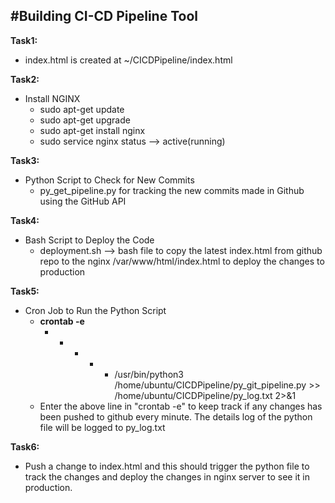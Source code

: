 #Building CI-CD Pipeline Tool
--------------------------------------------------------------------------------------

**Task1:**
- index.html is created at ~/CICDPipeline/index.html

**Task2:**
- Install NGINX
  - sudo apt-get update
  - sudo apt-get upgrade
  - sudo apt-get install nginx
  - sudo service nginx status --> active(running)

**Task3:**
- Python Script to Check for New Commits
  - py_get_pipeline.py for tracking the new commits made in Github using the GitHub API

**Task4:**
- Bash Script to Deploy the Code
  - deployment.sh --> bash file to copy the latest index.html from github repo to the nginx /var/www/html/index.html to deploy the changes to production

**Task5:**
- Cron Job to Run the Python Script
  - **crontab -e**
    * * * * * /usr/bin/python3 /home/ubuntu/CICDPipeline/py_git_pipeline.py >> /home/ubuntu/CICDPipeline/py_log.txt 2>&1
  - Enter the above line in "crontab -e" to keep track if any changes has been pushed to github every minute. The details log of the python file will be logged to py_log.txt

**Task6:**
- Push a change to index.html and this should trigger the python file to track the changes and deploy the changes in nginx server to see it in production.

